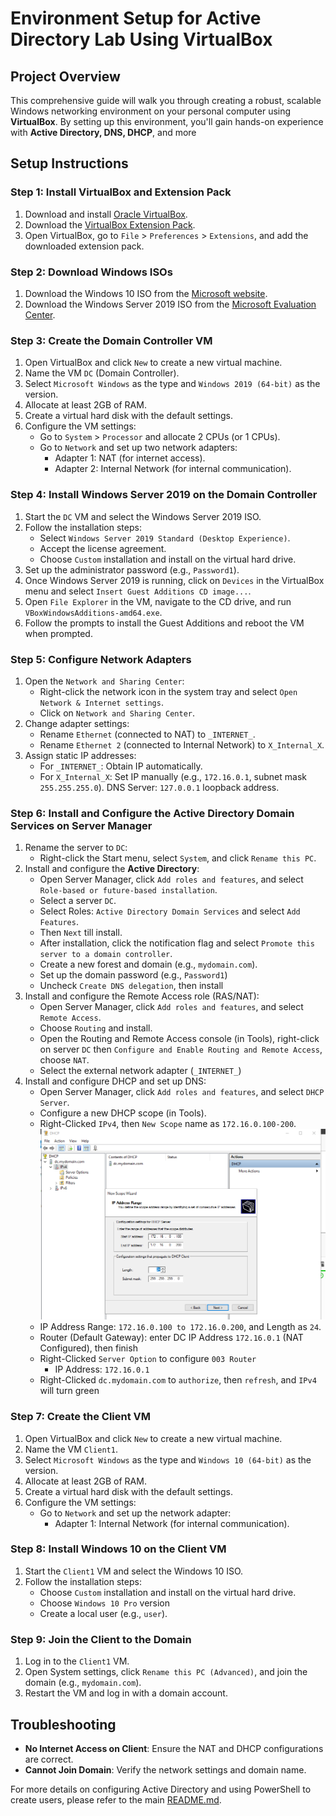 # Environment Setup for Active Directory Lab Using VirtualBox

## Project Overview
This comprehensive guide will walk you through creating a robust, scalable Windows networking environment on your personal computer using **VirtualBox**. By setting up this environment, you'll gain hands-on experience with **Active Directory, DNS, DHCP**, and more
## Setup Instructions

### Step 1: Install VirtualBox and Extension Pack
1. Download and install [Oracle VirtualBox](https://www.virtualbox.org/).
2. Download the [VirtualBox Extension Pack](https://www.virtualbox.org/wiki/Downloads).
3. Open VirtualBox, go to `File` > `Preferences` > `Extensions`, and add the downloaded extension pack.

### Step 2: Download Windows ISOs
1. Download the Windows 10 ISO from the [Microsoft website](https://www.microsoft.com/software-download/windows10).
2. Download the Windows Server 2019 ISO from the [Microsoft Evaluation Center](https://www.microsoft.com/en-us/evalcenter/download-windows-server-2019).

### Step 3: Create the Domain Controller VM
1. Open VirtualBox and click `New` to create a new virtual machine.
2. Name the VM `DC` (Domain Controller).
3. Select `Microsoft Windows` as the type and `Windows 2019 (64-bit)` as the version.
4. Allocate at least 2GB of RAM.
5. Create a virtual hard disk with the default settings.
6. Configure the VM settings:
   - Go to `System` > `Processor` and allocate 2 CPUs (or 1 CPUs).
   - Go to `Network` and set up two network adapters:
     - Adapter 1: NAT (for internet access).
     - Adapter 2: Internal Network (for internal communication).

### Step 4: Install Windows Server 2019 on the Domain Controller
1. Start the `DC` VM and select the Windows Server 2019 ISO.
2. Follow the installation steps:
   - Select `Windows Server 2019 Standard (Desktop Experience)`.
   - Accept the license agreement.
   - Choose `Custom` installation and install on the virtual hard drive.
3. Set up the administrator password (e.g., `Password1`).
4. Once Windows Server 2019 is running, click on `Devices` in the VirtualBox menu and select `Insert Guest Additions CD image...`.
5. Open `File Explorer` in the VM, navigate to the CD drive, and run `VBoxWindowsAdditions-amd64.exe`.
6. Follow the prompts to install the Guest Additions and reboot the VM when prompted.

### Step 5: Configure Network Adapters
1. Open the `Network and Sharing Center`:
   - Right-click the network icon in the system tray and select `Open Network & Internet settings`.
   - Click on `Network and Sharing Center`.
2. Change adapter settings:
   - Rename `Ethernet` (connected to NAT) to `_INTERNET_`.
   - Rename `Ethernet 2` (connected to Internal Network) to `X_Internal_X`.
3. Assign static IP addresses:
   - For `_INTERNET_`: Obtain IP automatically.
   - For `X_Internal_X`: Set IP manually (e.g., `172.16.0.1`, subnet mask `255.255.255.0`). DNS Server: `127.0.0.1` loopback address.

### Step 6: Install and Configure the Active Directory Domain Services on Server Manager
1. Rename the server to `DC`:
   - Right-click the Start menu, select `System`, and click `Rename this PC`.
2. Install and configure the **Active Directory**:
   - Open Server Manager, click `Add roles and features`, and select `Role-based or future-based installation`.
   - Select a server `DC`.
   - Select Roles: `Active Directory Domain Services` and select `Add Features`.
   - Then `Next` till install.
   - After installation, click the notification flag and select `Promote this server to a domain controller`.
   - Create a new forest and domain (e.g., `mydomain.com`).
   - Set up the domain password (e.g., `Password1`)
   - Uncheck `Create DNS delegation`, then install
3. Install and configure the Remote Access role (RAS/NAT):
   - Open Server Manager, click `Add roles and features`, and select `Remote Access`.
   - Choose `Routing` and install.
   - Open the Routing and Remote Access console (in Tools), right-click on server `DC` then `Configure and Enable Routing and Remote Access`, choose `NAT`.
   - Select the external network adapter (`_INTERNET_`)
4. Install and configure DHCP and set up DNS:
   - Open Server Manager, click `Add roles and features`, and select `DHCP Server`.
   - Configure a new DHCP scope (in Tools).
   - Right-Clicked `IPv4`, then `New Scope` name as `172.16.0.100-200`. ![IP Address Range](/Assets/IPRange.png)
   - IP Address Range: `172.16.0.100 to 172.16.0.200`, and Length as `24`.
   - Router (Default Gateway): enter DC IP Address `172.16.0.1` (NAT Configured), then finish
   - Right-Clicked `Server Option` to configure `003 Router`
     - IP Address: `172.16.0.1`
   - Right-Clicked `dc.mydomain.com` to `authorize`, then `refresh`, and `IPv4` will turn green

### Step 7: Create the Client VM
1. Open VirtualBox and click `New` to create a new virtual machine.
2. Name the VM `Client1`.
3. Select `Microsoft Windows` as the type and `Windows 10 (64-bit)` as the version.
4. Allocate at least 2GB of RAM.
5. Create a virtual hard disk with the default settings.
6. Configure the VM settings:
   - Go to `Network` and set up the network adapter:
     - Adapter 1: Internal Network (for internal communication).

### Step 8: Install Windows 10 on the Client VM
1. Start the `Client1` VM and select the Windows 10 ISO.
2. Follow the installation steps:
   - Choose `Custom` installation and install on the virtual hard drive.
   - Choose `Windows 10 Pro` version
   - Create a local user (e.g., `user`).

### Step 9: Join the Client to the Domain
1. Log in to the `Client1` VM.
2. Open System settings, click `Rename this PC (Advanced)`, and join the domain (e.g., `mydomain.com`).
3. Restart the VM and log in with a domain account.

## Troubleshooting
- **No Internet Access on Client**: Ensure the NAT and DHCP configurations are correct.
- **Cannot Join Domain**: Verify the network settings and domain name.

For more details on configuring Active Directory and using PowerShell to create users, please refer to the main [README.md](README.md).
